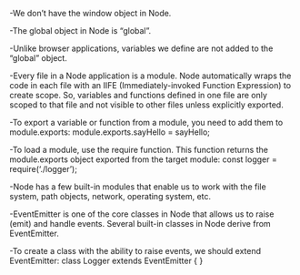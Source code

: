 -We don’t have the window object in Node. 

-The global object in Node is “global”. 

-Unlike browser applications, variables we define are not added to the “global” object. 

-Every file in a Node application is a module. Node automatically wraps the code in each file with an IIFE (Immediately-invoked Function Expression) to create scope. So, variables and functions defined in one file are only scoped to that file and not visible to other files unless explicitly exported. 

-To export a variable or function from a module, you need to add them to module.exports: module.exports.sayHello = sayHello; 

-To load a module, use the require function. This function returns the module.exports object exported from the target module: const logger = require(‘./logger’);

-Node has a few built-in modules that enable us to work with the file system, path objects, network, operating system, etc. 

-EventEmitter is one of the core classes in Node that allows us to raise (emit) and handle events. Several built-in classes in Node derive from EventEmitter. 

-To create a class with the ability to raise events, we should extend EventEmitter: class Logger extends EventEmitter { }